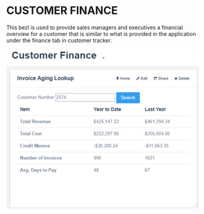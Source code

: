 # CUSTOMER FINANCE 
This bezl is used to provide sales managers and executives a financial overview for a customer that is similar to what is provided in the application under the finance tab in customer tracker.

![Customer Finance](customerFinance.png)